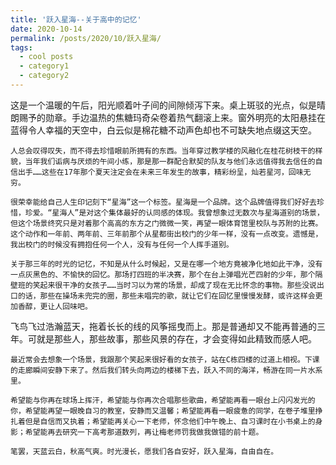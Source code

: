 ```yaml
---
title: '跃入星海--关于高中的记忆'
date: 2020-10-14
permalink: /posts/2020/10/跃入星海/
tags:
  - cool posts
  - category1
  - category2
---
```


这是一个温暖的午后，阳光顺着叶子间的间隙倾泻下来。桌上斑驳的光点，似是晴朗赐予的勋章。手边温热的焦糖玛奇朵卷着热气翻滚上来。窗外明亮的太阳悬挂在蓝得令人幸福的天空中，白云似是棉花糖不动声色却也不可缺失地点缀这天空。
    
    人总会叹得叹失，而不得去珍惜眼前所拥有的东西。当年穿过教学楼的风融化在桂花树枝干的样貌，当年我们诟病与厌烦的午间小练，那是那一群配合默契的队友与他们永远值得我去信任的自信出手……这些在17年那个夏天注定会在未来三年发生的故事，精彩纷呈，灿若星河，回味无穷。
    
    很荣幸能给自己人生印记刻下“星海”这一个标签。星海是一个品牌。这个品牌值得我们好好去珍惜，珍爱。“星海人”是对这个集体最好的认同感的体现。我曾想象过无数次与星海道别的场景，但这个场景终究只是对着那个高高的东方之门微微一笑，再望一眼体育馆里校队与苏附的比赛。这个动作和一年前、两年前、三年前那个从星都街出校门的少年一样，没有一点改变。遗憾是，我出校门的时候没有拥抱任何一个人，没有与任何一个人挥手道别。
    
    关于那三年的时光的记忆，不知是从什么时候起，又是在哪一个地方竟被净化地如此干净，没有一点灰黑色的、不愉快的回忆。那场打四班的半决赛，那个在台上弹唱光芒四射的少年，那个隔壁班的笑起来很干净的女孩子……当时习以为常的场景，却成了现在无比怀念的事物。那些没说出口的话，那些在操场未兜完的圈，那些未唱完的歌，就让它们在回忆里慢慢发酵，或许这样会更加香醇，更让人回味吧。
  
   飞鸟飞过浩瀚蓝天，拖着长长的线的风筝摇曳而上。那是普通却又不能再普通的三年。可就是那些人，那些故事，那些风景的存在，才会变得如此精致而感人吧。
   
    最近常会去想象一个场景，我跟那个笑起来很好看的女孩子，站在C栋四楼的过道上相视。下课的走廊瞬间安静下来了。然后我们转头向两边的楼梯下去，跃入不同的海洋，畅游在同一片水系里。
    
    希望能与你再在球场上挥汗，希望能与你再次合唱那些歌曲，希望能再看一眼台上闪闪发光的你，希望能再望一眼晚自习的教室，安静而又温馨；希望能再看一眼疲惫的同学，在卷子堆里挣扎着但是自信而又执着；希望能再关心一下老师，怀念他们中午晚上、自习课时在小书桌上的身影；希望能再去研究一下高考那道数列，再让梅老师罚我做我做错的前十题。
    
    笔罢，天蓝云白，秋高气爽。时光漫长，愿我们各自安好，跃入星海，自由自在。
